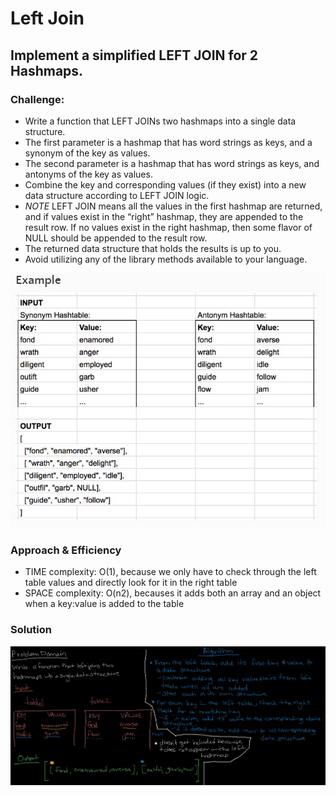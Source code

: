 # Left Join

##  Implement a simplified LEFT JOIN for 2 Hashmaps.

### Challenge:
- Write a function that LEFT JOINs two hashmaps into a single data structure.
- The first parameter is a hashmap that has word strings as keys, and a synonym of the key as values.
- The second parameter is a hashmap that has word strings as keys, and antonyms of the key as values.
- Combine the key and corresponding values (if they exist) into a new data structure according to LEFT JOIN logic.
- *NOTE* LEFT JOIN means all the values in the first hashmap are returned, and if values exist in the “right” hashmap, they are appended to the result row. If no values exist in the right hashmap, then some flavor of NULL should be appended to the result row.
- The returned data structure that holds the results is up to you. 
- Avoid utilizing any of the library methods available to your language.

![left join example I/O](./leftjoinexample.jpg)

### Approach & Efficiency
- TIME complexity: O(1), because we only have to check through the left table values and directly look for it in the right table
- SPACE complexity: O(n2), becauses it adds both an array and an object when a key:value is added to the table 

### Solution
![leftjoin](./leftjoin.jpg)